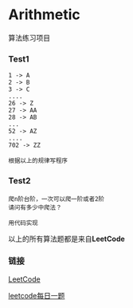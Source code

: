 # Arithmetic
算法练习项目

### Test1

	1 -> A
	2 -> B
	3 -> C
	....
	26 -> Z
	27 -> AA
	28 -> AB
	...
	52 -> AZ
	....
	702 -> ZZ
	
	根据以上的规律写程序
	
### Test2

	爬n阶台阶，一次可以爬一阶或者2阶
	请问有多少中爬法？
	
	用代码实现
	
以上的所有算法题都是来自**LeetCode**

### 链接

[LeetCode](https://leetcode.com/)

[leetcode每日一题](https://www.yhspy.com/blog/147/)